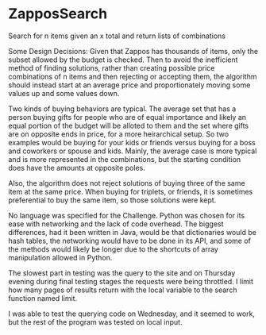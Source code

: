 ZapposSearch
============

Search for n items given an x total and return lists of combinations

Some Design Decisions:
Given that Zappos has thousands of items, only the subset allowed by the budget is checked. Then to avoid the 
inefficient method of finding solutions, rather than creating possible price combinations of n items and then 
rejecting or accepting them, the algorithm should instead start at an average price and proportionately moving
some values up and some values down. 

Two kinds of buying behaviors are typical. The average set that has a person buying gifts for people who are of
equal importance and likely an equal portion of the budget will be alloted to them and the set where gifts are 
on opposite ends in price, for a more heirarchical setup. So two examples would be buying for your kids or friends
versus buying for a boss and coworkers or spouse and kids. Mainly, the average case is more typical and is more 
represented in the combinations, but the starting condition does have the amounts at opposite poles.

Also, the algorithm does not reject solutions of buying three of the same item at the same price. When buying for 
triplets, or friends, it is sometimes preferential to buy the same item, so those solutions were kept. 

No language was specified for the Challenge. Python was chosen for its ease with networking and the lack of 
code overhead. The biggest differences, had it been written in Java, would be that dictionaries would be hash
tables, the networking would have to be done in its API, and some of the methods would likely be longer due
to the shortcuts of array manipulation allowed in Python. 

The slowest part in testing was the query to the site and on Thursday evening during final testing stages the 
requests were being throttled. I limit how many pages of results return with the local variable to the search function
named limit.

I was able to test the querying code on Wednesday, and it seemed to work, but the
rest of the program was tested on local input.
